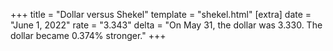 +++
title = "Dollar versus Shekel"
template = "shekel.html"
[extra]
date = "June  1, 2022"
rate = "3.343"
delta = "On May 31, the dollar was 3.330. The dollar became 0.374% stronger."
+++
